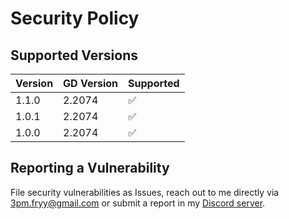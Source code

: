# Security Policy

## Supported Versions
| Version | GD Version | Supported          |
| ------- | ---------- | ------------------ |
| 1.1.0   | 2.2074     | :white_check_mark: |
| 1.0.1   | 2.2074     | :white_check_mark: |
| 1.0.0   | 2.2074     | :white_check_mark: |

## Reporting a Vulnerability

File security vulnerabilities as Issues, reach out to me directly via 3pm.fryy@gmail.com or submit a report in my [Discord server](https://discord.com/invite/4vqtjfdhTk).
